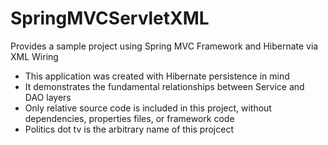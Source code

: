 # SpringMVCServletXML

Provides a sample project using Spring MVC Framework and Hibernate via XML Wiring

* This application was created with Hibernate persistence in mind
* It demonstrates the fundamental relationships between Service and DAO layers
* Only relative source code is included in this project, without dependencies, properties files, or framework code
* Politics dot tv is the arbitrary name of this projcect
